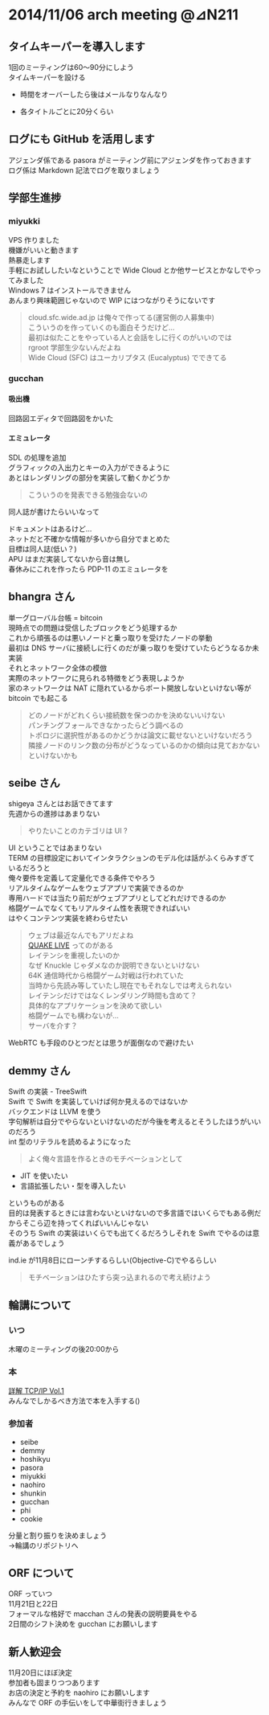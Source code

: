 # 2014/11/06 arch meeting @⊿N211   

## タイムキーパーを導入します  
1回のミーティングは60〜90分にしよう  
タイムキーパーを設ける  
- 時間をオーバーしたら後はメールなりなんなり  
 * 各タイトルごとに20分くらい  

## ログにも GitHub を活用します  
アジェンダ係である pasora がミーティング前にアジェンダを作っておきます  
ログ係は Markdown 記法でログを取りましょう

## 学部生進捗  

### miyukki  
VPS 作りました  
機嫌がいいと動きます  
熱暴走します  
手軽にお試ししたいなということで Wide Cloud とか他サービスとかなしでやってみました  
Windows 7 はインストールできません  
あんまり興味範囲じゃないので WIP にはつながりそうにないです    
>cloud.sfc.wide.ad.jp は俺々で作ってる(運営側の人募集中)  
こういうのを作っていくのも面白そうだけど…  
最初は似たことをやっている人と会話をしに行くのがいいのでは  
rgroot 学部生少ないんだよね  
Wide Cloud (SFC) はユーカリプタス (Eucalyptus) でできてる  

### gucchan  
#### 吸出機  
回路図エディタで回路図をかいた  
#### エミュレータ  
SDL の処理を追加  
グラフィックの入出力とキーの入力ができるように  
あとはレンダリングの部分を実装して動くかどうか  
>こういうのを発表できる勉強会ないの  

同人誌が書けたらいいなって  

ドキュメントはあるけど…  
ネットだと不確かな情報が多いから自分でまとめた  
目標は同人誌(低い？)  
APU はまだ実装してないから音は無し  
春休みにこれを作ったら PDP-11 のエミュレータを  

## bhangra さん  
単一グローバル台帳 = bitcoin  
現時点での問題は受信したブロックをどう処理するか  
これから頑張るのは悪いノードと乗っ取りを受けたノードの挙動  
最初は DNS サーバに接続しに行くのだが乗っ取りを受けていたらどうなるか未実装  
それとネットワーク全体の模倣  
実際のネットワークに見られる特徴をどう表現しようか  
家のネットワークは NAT に隠れているからポート開放しないといけない等が bitcoin でも起こる  
>どのノードがどれくらい接続数を保つのかを決めないいけない  
パンチングフォールできなかったらどう調べるの  
トポロジに選択性があるのかどうかは論文に載せないといけないだろう  
隣接ノードのリンク数の分布がどうなっているのかの傾向は見ておかないといけないかも  

## seibe さん  
shigeya さんとはお話できてます  
先週からの進捗はあまりない  
>やりたいことのカテゴリは UI ?  

UI ということではあまりない  
TERM の目標設定においてインタラクションのモデル化は話がふくらみすぎているだろうと  
俺々要件を定義して定量化できる条件でやろう  
リアルタイムなゲームをウェブアプリで実装できるのか  
専用ハードでは当たり前だがウェブアプリとしてどれだけできるのか  
格闘ゲームでなくてもリアルタイム性を表現できればいい  
はやくコンテンツ実装を終わらせたい  
>ウェブは最近なんでもアリだよね  
[QUAKE LIVE](http://www.quakelive.com/) ってのがある  
レイテンシを重視したいのか  
なぜ Knuckle じゃダメなのか説明できないといけない  
64K 通信時代から格闘ゲーム対戦は行われていた  
当時から先読み等していたし現在でもそれなしでは考えられない  
レイテンシだけではなくレンダリング時間も含めて？  
具体的なアプリケーションを決めて欲しい  
格闘ゲームでも構わないが…  
サーバを介す？  

WebRTC も手段のひとつだとは思うが面倒なので避けたい  

## demmy さん  
Swift の実装 - TreeSwift  
Swift で Swift を実装していけば何か見えるのではないか  
バックエンドは LLVM を使う  
字句解析は自分でやらないといけないのだが今後を考えるとそうしたほうがいいのだろう  
int 型のリテラルを読めるようになった  
>よく俺々言語を作るときのモチベーションとして
- JIT を使いたい
- 言語拡張したい・型を導入したい

というものがある  
目的は発表するときには言わないといけないので多言語ではいくらでもある例だからそこら辺を持ってくればいいんじゃない  
そのうち Swift の実装はいくらでも出てくるだろうしそれを Swift でやるのは意義があるでしょう  

ind.ie が11月8日にローンチするらしい(Objective-C)でやるらしい  
>モチベーションはひたすら突っ込まれるので考え続けよう  

## 輪講について  
### いつ  
木曜のミーティングの後20:00から  
### 本
[詳解 TCP/IP Vol.1](http://www.seshop.com/product/detail/2766/)  
みんなでしかるべき方法で本を入手する()  
### 参加者
* seibe  
* demmy  
* hoshikyu  
* pasora
* miyukki  
* naohiro  
* shunkin  
* gucchan  
* phi  
* cookie  
  
分量と割り振りを決めましょう  
→輪講のリポジトリへ

## ORF について  
ORF っていつ  
11月21日と22日  
フォーマルな格好で macchan さんの発表の説明要員をやる  
2日間のシフト決めを gucchan にお願いします  


## 新人歓迎会
11月20日にほぼ決定  
参加者も固まりつつあります  
お店の決定と予約を naohiro にお願いします  
みんなで ORF の手伝いをして中華街行きましょう  
